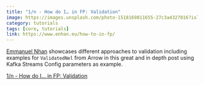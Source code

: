 ```yaml
---
title: "1/n - How do I… in FP: Validation"
image: https://images.unsplash.com/photo-1518169811655-27c3a4327016?ixlib=rb-0.3.5&q=80&fm=jpg&crop=entropy&cs=tinysrgb&w=600&fit=max&ixid=eyJhcHBfaWQiOjExNzczfQ&s=383b467064497d356a0b05b3a3d180be
category: tutorials
tags: [core, tutorials]
link: https://www.enhan.eu/how-to-in-fp/
---
```

[Emmanuel Nhan](https://www.enhan.eu/author/enhan/) showcases different approaches to validation including examples for `ValidatedNel` from Arrow in this great and in depth post using Kafka Streams Config parameters as example.

[1/n - How do I… in FP: Validation](https://www.enhan.eu/how-to-in-fp/)

